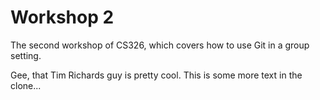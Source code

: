 # Workshop 2
The second workshop of CS326, which covers how to use Git in a group setting.

Gee, that Tim Richards guy is pretty cool.
This is some more text in the clone...